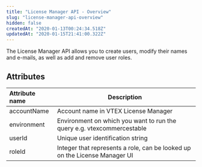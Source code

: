 ```yaml
---
title: "License Manager API - Overview"
slug: "license-manager-api-overview"
hidden: false
createdAt: "2020-01-13T00:24:34.518Z"
updatedAt: "2020-01-15T21:41:00.322Z"
---
```

The License Manager API allows you to create users, modify their names and e-mails, as well as add and remove user roles.

## Attributes

|Attribute name | Description |
|:------------|--------------|
|accountName | Account name in VTEX License Manager |
|environment | Environment on which you want to run the query e.g. vtexcommercestable |
|userId      | Unique user identification string |
|roleId      | Integer that represents a role, can be looked up on the License Manager UI |